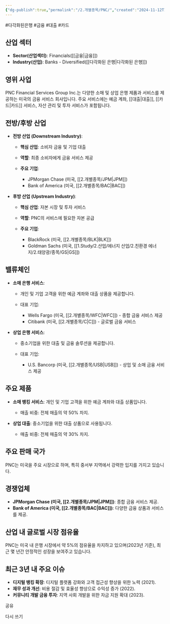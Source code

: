```yaml
---
{"dg-publish":true,"permalink":"/2.개별종목/PNC/","created":"2024-11-12T10:12:26.502+09:00","updated":"2025-07-29T21:37:05.070+09:00"}
---
```


#다각화된은행 #금융 #대출 #카드 

## 산업 섹터

- **Sector(산업섹터)**: Financials([[금융\|금융]])
- **Industry(산업)**: Banks - Diversified([[다각화된 은행\|다각화된 은행]])

## 영위 사업

PNC Financial Services Group Inc.는 다양한 소매 및 상업 은행 제품과 서비스를 제공하는 미국의 금융 서비스 회사입니다. 주요 서비스에는 예금 계좌, [[대출\|대출]], [[카드\|카드]] 서비스, 자산 관리 및 투자 서비스가 포함됩니다.

## 전방/후방 산업

- **전방 산업 (Downstream Industry)**:
    
    - **핵심 산업**: 소비자 금융 및 기업 대출
    - **역할**: 최종 소비자에게 금융 서비스 제공
    - **주요 기업**:
        
        - JPMorgan Chase (미국, [[2.개별종목/JPM\|JPM]])
        - Bank of America (미국, [[2.개별종목/BAC\|BAC]])

- **후방 산업 (Upstream Industry)**:
    
    - **핵심 산업**: 자본 시장 및 투자 서비스
    - **역할**: PNC의 서비스에 필요한 자본 공급
    - **주요 기업**:
        
        - BlackRock (미국, [[2.개별종목/BLK\|BLK]])
        - Goldman Sachs (미국, [[1.Study/2.산업/에너지 산업/2.친환경 에너지/2.태양광/종목/GS\|GS]])


## 밸류체인

- **소매 은행 서비스**:
    
    - 개인 및 기업 고객을 위한 예금 계좌와 대출 상품을 제공합니다.
    - 대표 기업:
        
        - Wells Fargo (미국, [[2.개별종목/WFC\|WFC]]) - 종합 금융 서비스 제공
        - Citibank (미국, [[2.개별종목/C\|C]]) - 글로벌 금융 서비스
        
    
- **상업 은행 서비스**:
    
    - 중소기업을 위한 대출 및 금융 솔루션을 제공합니다.
    - 대표 기업:
        
        - U.S. Bancorp (미국, [[2.개별종목/USB\|USB]]) - 상업 및 소매 금융 서비스 제공
        
    

## 주요 제품

- **소매 뱅킹 서비스**: 개인 및 기업 고객을 위한 예금 계좌와 대출 상품입니다.
    
    - 매출 비중: 전체 매출의 약 50% 차지.
    
- **상업 대출**: 중소기업을 위한 대출 상품으로 사용됩니다.
    
    - 매출 비중: 전체 매출의 약 30% 차지.
    

## 주요 판매 국가

PNC는 미국을 주요 시장으로 하며, 특히 중서부 지역에서 강력한 입지를 가지고 있습니다.

## 경쟁업체

- **JPMorgan Chase (미국, [[2.개별종목/JPM\|JPM]])**: 종합 금융 서비스 제공.
- **Bank of America (미국, [[2.개별종목/BAC\|BAC]])**: 다양한 금융 상품과 서비스를 제공.

## 산업 내 글로벌 시장 점유율

PNC는 미국 내 은행 시장에서 약 5%의 점유율을 차지하고 있으며(2023년 기준), 최근 몇 년간 안정적인 성장을 보여주고 있습니다.

## 최근 3년 내 주요 이슈

- **디지털 뱅킹 확장**: 디지털 플랫폼 강화와 고객 접근성 향상을 위한 노력 (2021).
- **재무 성과 개선**: 비용 절감 및 효율성 향상으로 수익성 증가 (2022).
- **커뮤니티 개발 금융 투자**: 지역 사회 개발을 위한 자금 지원 확대 (2023).

공유

다시 쓰기